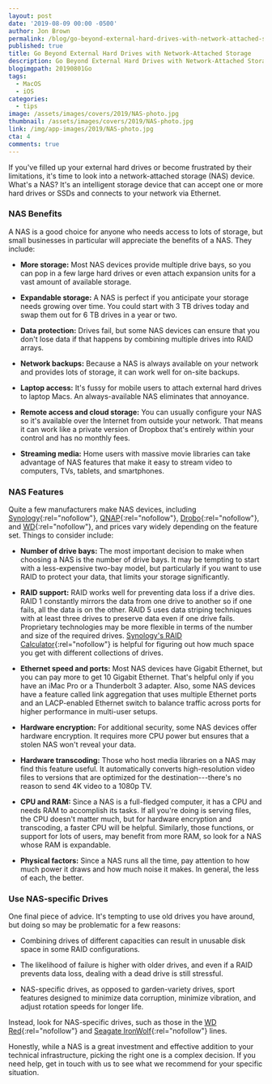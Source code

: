 ```yaml
---
layout: post
date: '2019-08-09 00:00 -0500'
author: Jon Brown
permalink: /blog/go-beyond-external-hard-drives-with-network-attached-storage/
published: true
title: Go Beyond External Hard Drives with Network-Attached Storage
description: Go Beyond External Hard Drives with Network-Attached Storage
blogimgpath: 20190801Go
tags:
  - MacOS
  - iOS
categories:
  - tips
image: /assets/images/covers/2019/NAS-photo.jpg
thumbnail: /assets/images/covers/2019/NAS-photo.jpg
link: /img/app-images/2019/NAS-photo.jpg
cta: 4
comments: true
---
```

If you've filled up your external hard drives or become frustrated by
their limitations, it's time to look into a network-attached storage
(NAS) device. What's a NAS? It's an intelligent storage device that can
accept one or more hard drives or SSDs and connects to your network via
Ethernet.

### NAS Benefits

A NAS is a good choice for anyone who needs access to lots of storage,
but small businesses in particular will appreciate the benefits of a
NAS. They include:

-   **More storage:** Most NAS devices provide multiple drive bays, so
    you can pop in a few large hard drives or even attach expansion
    units for a vast amount of available storage.

-   **Expandable storage:** A NAS is perfect if you anticipate your
    storage needs growing over time. You could start with 3 TB drives
    today and swap them out for 6 TB drives in a year or two.

-   **Data protection:** Drives fail, but some NAS devices can ensure
    that you don't lose data if that happens by combining multiple
    drives into RAID arrays.

-   **Network backups:** Because a NAS is always available on your
    network and provides lots of storage, it can work well for on-site
    backups.

-   **Laptop access:** It's fussy for mobile users to attach external
    hard drives to laptop Macs. An always-available NAS eliminates that
    annoyance.

-   **Remote access and cloud storage:** You can usually configure your
    NAS so it's available over the Internet from outside your network.
    That means it can work like a private version of Dropbox that's
    entirely within your control and has no monthly fees.

-   **Streaming media:** Home users with massive movie libraries can
    take advantage of NAS features that make it easy to stream video to
    computers, TVs, tablets, and smartphones.

### NAS Features

Quite a few manufacturers make NAS devices, including
[Synology](https://www.synology.com/){:rel="nofollow"},
[QNAP](https://www.qnap.com/){:rel="nofollow"},
[Drobo](https://www.drobo.com/){:rel="nofollow"}, and
[WD](https://www.wd.com/products/network-attached-storage.html){:rel="nofollow"},
and prices vary widely depending on the feature set. Things to consider
include:

-   **Number of drive bays:** The most important decision to make when
    choosing a NAS is the number of drive bays. It may be tempting to
    start with a less-expensive two-bay model, but particularly if you
    want to use RAID to protect your data, that limits your storage
    significantly.

-   **RAID support:** RAID works well for preventing data loss if a
    drive dies. RAID 1 constantly mirrors the data from one drive to
    another so if one fails, all the data is on the other. RAID 5 uses
    data striping techniques with at least three drives to preserve data
    even if one drive fails. Proprietary technologies may be more
    flexible in terms of the number and size of the required drives.
    [Synology's RAID
    Calculator](https://www.synology.com/en-us/support/RAID_calculator){:rel="nofollow"}
    is helpful for figuring out how much space you get with different
    collections of drives.

-   **Ethernet speed and ports:** Most NAS devices have Gigabit
    Ethernet, but you can pay more to get 10 Gigabit Ethernet. That's
    helpful only if you have an iMac Pro or a Thunderbolt 3 adapter.
    Also, some NAS devices have a feature called link aggregation that
    uses multiple Ethernet ports and an LACP-enabled Ethernet switch to
    balance traffic across ports for higher performance in multi-user
    setups.

-   **Hardware encryption:** For additional security, some NAS devices
    offer hardware encryption. It requires more CPU power but ensures
    that a stolen NAS won't reveal your data.

-   **Hardware transcoding:** Those who host media libraries on a NAS
    may find this feature useful. It automatically converts
    high-resolution video files to versions that are optimized for the
    destination---there's no reason to send 4K video to a 1080p TV.

-   **CPU and RAM:** Since a NAS is a full-fledged computer, it has a
    CPU and needs RAM to accomplish its tasks. If all you're doing is
    serving files, the CPU doesn't matter much, but for hardware
    encryption and transcoding, a faster CPU will be helpful. Similarly,
    those functions, or support for lots of users, may benefit from more
    RAM, so look for a NAS whose RAM is expandable.

-   **Physical factors:** Since a NAS runs all the time, pay attention
    to how much power it draws and how much noise it makes. In general,
    the less of each, the better.

### Use NAS-specific Drives

One final piece of advice. It's tempting to use old drives you have
around, but doing so may be problematic for a few reasons:

-   Combining drives of different capacities can result in unusable disk
    space in some RAID configurations.

-   The likelihood of failure is higher with older drives, and even if a
    RAID prevents data loss, dealing with a dead drive is still
    stressful.

-   NAS-specific drives, as opposed to garden-variety drives, sport
    features designed to minimize data corruption, minimize vibration,
    and adjust rotation speeds for longer life.

Instead, look for NAS-specific drives, such as those in the [WD
Red](https://www.wd.com/products/internal-storage/wd-red.html){:rel="nofollow"}
and [Seagate
IronWolf](https://www.seagate.com/internal-hard-drives/hdd/ironwolf/){:rel="nofollow"}
lines.

Honestly, while a NAS is a great investment and effective addition to
your technical infrastructure, picking the right one is a complex
decision. If you need help, get in touch with us to see what we
recommend for your specific situation.